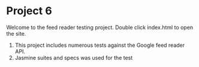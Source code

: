 Project 6
===============================

Welcome to the feed reader testing project. Double click index.html to open the site. 

1. This project includes numerous tests against the Google feed reader API. 
2. Jasmine suites and specs was used for the test